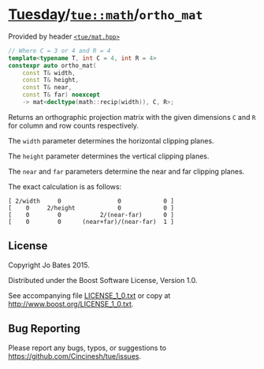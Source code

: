 [Tuesday](../../../README.md)/[`tue::math`](../../namespaces/tue/math.md)/`ortho_mat`
=====================================================================================
Provided by header [`<tue/mat.hpp>`](../../headers/mat.md)

```c++
// Where C = 3 or 4 and R = 4
template<typename T, int C = 4, int R = 4>
constexpr auto ortho_mat(
    const T& width,
    const T& height,
    const T& near,
    const T& far) noexcept
    -> mat<decltype(math::recip(width)), C, R>;
```

Returns an orthographic projection matrix with the given dimensions `C` and `R`
for column and row counts respectively.

The `width` parameter determines the horizontal clipping planes.

The `height` parameter determines the vertical clipping planes.

The `near` and `far` parameters determine the near and far clipping planes.

The exact calculation is as follows:

```
[ 2/width     0                0            0 ]
[    0     2/height            0            0 ]
[    0        0           2/(near-far)      0 ]
[    0        0      (near+far)/(near-far)  1 ]
```

License
-------
Copyright Jo Bates 2015.

Distributed under the Boost Software License, Version 1.0.

See accompanying file [LICENSE_1_0.txt](../../../LICENSE_1_0.txt) or copy at
http://www.boost.org/LICENSE_1_0.txt.

Bug Reporting
-------------
Please report any bugs, typos, or suggestions to
https://github.com/Cincinesh/tue/issues.
